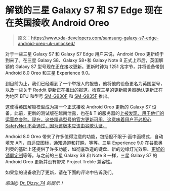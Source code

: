 # 解锁的三星 Galaxy S7 和 S7 Edge 现在在英国接收 Android Oreo

> 原文：<https://www.xda-developers.com/samsung-galaxy-s7-edge-android-oreo-uk-unlocked/>

对于一些三星 Galaxy S7 和 Galaxy S7 Edge 用户来说，Android Oreo 更新终于到来了。在三星 Galaxy S8、Galaxy S8+和 Galaxy Note 8 正式上市后，英国解锁的 Galaxy S7 型号现在正在接收更新。更新时钟为 1251 兆字节，并将设备带到 Android 8.0 Oreo 和三星 Experience 9.0。

到目前为止，我们已经看到了一个举报人的报告，他将他的设备更名为英国型号，以及一些关于 Reddit 更新正在推出的报道。检查三星的更新服务器确认更新正在为地区 BTU 和型号 [SM-G930F](http://fota-cloud-dn.ospserver.net/firmware/BTU/SM-G930F/version.xml) 和 [SM-G935F](http://fota-cloud-dn.ospserver.net/firmware/BTU/SM-G935F/version.xml) 推出。

这使得英国解锁模型成为第一个正式接收 Android Oreo 更新的 Galaxy S7 设备。此前，更新的测试版在越南泄露，也在& T 的服务器的[上被发现，用于他们的运营商变种。现在，这些精选型号的官方更新可用，这意味着用户不必担心 SafetyNet 不会通过，因为该版本应该由谷歌认证。](https://www.xda-developers.com/how-to-install-pre-release-android-oreo-on-the-att-samsung-galaxy-s7-s7-edge/)

Android 8.0 Oreo 带来了许多值得注意的功能，包括但不限于:画中画模式，自动填充 API，自适应图标，通知通道和打盹，等等。三星 Experience 9.0 在谷歌奥利奥的基础上还提供了许多功能，如彻底改造的键盘、新的边缘灯光效果、[更好的锁屏定制](https://www.xda-developers.com/samsung-experience-9-0-beta-android-oreo-features/)等等。与之前的三星 Galaxy S8 和 Note 8 一样，三星 Galaxy S7 的 Android Oreo 更新并没有带来 Project Treble 兼容性。

如果您的设备收到了更新，请在下面的评论中告诉我们。

*感谢@ [Dr_Dizzy_74](https://twitter.com/Dr_Dizzy_74) 的提示！*